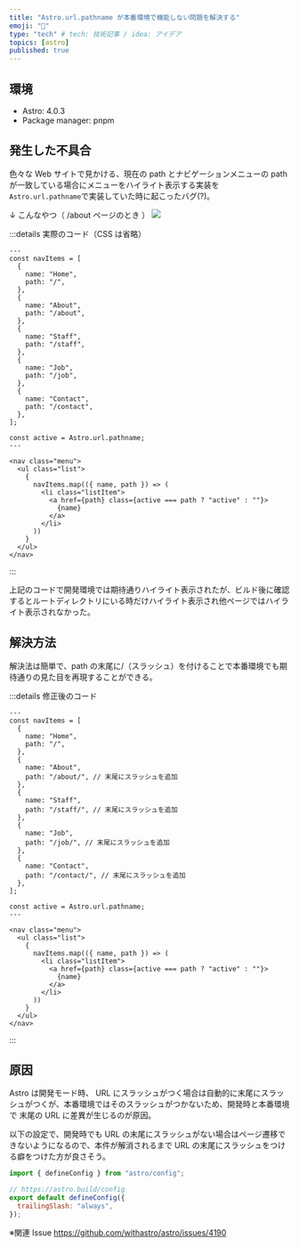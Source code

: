 ```yaml
---
title: "Astro.url.pathname が本番環境で機能しない問題を解決する"
emoji: "🌊"
type: "tech" # tech: 技術記事 / idea: アイデア
topics: [astro]
published: true
---
```


## 環境

- Astro: 4.0.3
- Package manager: pnpm

## 発生した不具合

色々な Web サイトで見かける、現在の path とナビゲーションメニューの path が一致している場合にメニューをハイライト表示する実装を `Astro.url.pathname`で実装していた時に起こったバグ(?)。

↓ こんなやつ（ /about ページのとき ）
![](https://storage.googleapis.com/zenn-user-upload/d8d91030ed23-20231211.png)

:::details 実際のコード（CSS は省略）

```jsx:Menu.astro
---
const navItems = [
  {
    name: "Home",
    path: "/",
  },
  {
    name: "About",
    path: "/about",
  },
  {
    name: "Staff",
    path: "/staff",
  },
  {
    name: "Job",
    path: "/job",
  },
  {
    name: "Contact",
    path: "/contact",
  },
];

const active = Astro.url.pathname;
---

<nav class="menu">
  <ul class="list">
    {
      navItems.map(({ name, path }) => (
        <li class="listItem">
          <a href={path} class={active === path ? "active" : ""}>
            {name}
          </a>
        </li>
      ))
    }
  </ul>
</nav>
```

:::

上記のコードで開発環境では期待通りハイライト表示されたが、ビルド後に確認するとルートディレクトリにいる時だけハイライト表示され他ページではハイライト表示されなかった。

## 解決方法

解決法は簡単で、path の末尾に/（スラッシュ）を付けることで本番環境でも期待通りの見た目を再現することができる。

:::details 修正後のコード

```jsx:Menu.astro
---
const navItems = [
  {
    name: "Home",
    path: "/",
  },
  {
    name: "About",
    path: "/about/", // 末尾にスラッシュを追加
  },
  {
    name: "Staff",
    path: "/staff/", // 末尾にスラッシュを追加
  },
  {
    name: "Job",
    path: "/job/", // 末尾にスラッシュを追加
  },
  {
    name: "Contact",
    path: "/contact/", // 末尾にスラッシュを追加
  },
];

const active = Astro.url.pathname;
---

<nav class="menu">
  <ul class="list">
    {
      navItems.map(({ name, path }) => (
        <li class="listItem">
          <a href={path} class={active === path ? "active" : ""}>
            {name}
          </a>
        </li>
      ))
    }
  </ul>
</nav>
```

:::

## 原因

Astro は開発モード時、 URL にスラッシュがつく場合は自動的に末尾にスラッシュがつくが、本番環境ではそのスラッシュがつかないため、開発時と本番環境で 末尾の URL に差異が生じるのが原因。

以下の設定で、開発時でも URL の末尾にスラッシュがない場合はページ遷移できないようになるので、本件が解消されるまで URL の末尾にスラッシュをつける癖をつけた方が良さそう。

```js:astro.config.mjs
import { defineConfig } from "astro/config";

// https://astro.build/config
export default defineConfig({
  trailingSlash: "always",
});

```

※関連 Issue
https://github.com/withastro/astro/issues/4190
